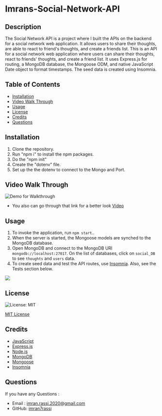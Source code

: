 # Imrans-Social-Network-API

## Description

The Social Network API is a project where I built the APIs on the backend for a social network web application. It allows users to share their thoughts, are able to react to friend's thoughts, and create a friends list. This is an API for a social network web application where users can share their thoughts, react to friends' thoughts, and create a friend list. It uses Express.js for routing, a MongoDB database, the Mongoose ODM, and native JavaScript Date object to format timestamps. The seed data is created using Insomnia.


## Table of Contents
* [Installation](#installation)
* [Video Walk Through](#videowalkthrough)
* [Usage](#usage)
* [License](#license)
* [Credits](#credits)
* [Questions](#questions)

## Installation

1. Clone the repository.
2. Run "npm i" to install the npm packages.
3. Do the "npm init"
4. Create the "dotenv" file.
5. Set up the the dotenv to connect to the Mongo and Port.

## Video Walk Through

![Demo for Walkthrough](./Assets/demo.gif)



* You also can go through that link for a better look <a href="https://drive.google.com/file/d/1QuRfxqSYMGnaCaKIVXkTyDJaukKP_DLz/view">Video</a>


## Usage 

1. To invoke the application, run `npm start`..
2. When the server is started, the Mongoose models are synched to the MongoDB database.
3. Open MongoDB and connect to the MongoDB URI `mongodb://localhost:27017`. On the list of databases, click on `social_DB` to see `thoughts` and `users` data.
4. To create seed data and test the API routes, use [Insomnia](https://insomnia.rest/download). Also, see the Tests section below.

![](./Assets/tech-blog-1.jpg)

## License

![License: MIT](https://img.shields.io/github/license/TheInfamousGrim/orm-e-commerce-back-end?color=yellow)

[MIT License](./LICENSE)

## Credits

- [JavaScript](https://developer.mozilla.org/en-US/docs/Web/JavaScript)
- [Express.js](https://expressjs.com/)
- [Node.js](https://nodejs.org/en/)
- [MongoDB](https://www.mongodb.com/)
- [Mongoose](https://mongoosejs.com/)
- [Insomnia](https://insomnia.rest/)


## Questions

If you have any Questions :
  * Email : imran.rassi.2020@gmail.com
  * GitHub: [imran7rassi](https://github.com/imran7rassi)